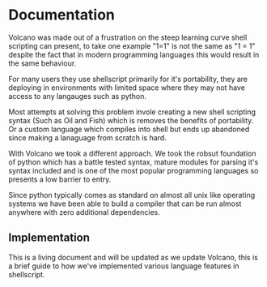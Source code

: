 # Documentation

Volcano was made out of a frustration on the steep learning curve shell scripting can present,
to take one example "1=1" is not the same as "1 = 1" despite the fact that in modern programming
languages this would result in the same behaviour.

For many users they use shellscript primarily for it's portability, they are deploying in 
environments with limited space where they may not have access to any langauges such as python.

Most attempts at solving this problem invole creating a new shell scripting syntax (Such as Oil and
Fish) which is removes the benefits of portability. Or a custom language which compiles into shell
but ends up abandoned since making a lanaguage from scratch is hard.

With Volcano we took a different approach. We took the robsut foundation of python which has a battle tested syntax, mature modules for parsing it's syntax included and is one of the most
popular programming languages so presents a low barrier to entry. 

Since python typically comes as standard on almost all unix like  operating systems we have been
able to build a compiler that can be run almost anywhere with zero additional dependencies.

## Implementation

This is a living document and will be updated as we update Volcano, this is a brief guide to how
we've implemented various language features in shellscript.